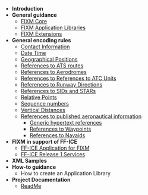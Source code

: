 - **Introduction**
- **General guidance**
  - [FIXM Core](general-guidance/Understanding-FIXM-Core.md)
  - [FIXM Application Libraries](general-guidance/Understanding-FIXM-Applications.md)
  - [FIXM Extensions](general-guidance/Understanding-FIXM-Extensions.md)
- **General encoding rules**
  - [Contact Information](general-encoding-rules/Encoding-Contact-Information.md)
  - [Date Time](general-encoding-rules/Encoding-Date-Time.md)
  - [Geographical Positions](general-encoding-rules/Encoding-Geographical-positions.md)
  - [References to ATS routes](general-encoding-rules/Encoding-references-to-(Enroute)-ATS-routes.md)
  - [References to Aerodromes](general-encoding-rules/Encoding-references-to-Aerodromes.md)
  - [References to References to ATC Units](general-encoding-rules/Encoding-references-to-References-to-(ATC)-Units.md)
  - [References to Runway Directions](general-encoding-rules/Encoding-references-to-Runway-Directions.md)
  - [References to SIDs and STARs](general-encoding-rules/Encoding-references-to-SIDs-and-STARs.md)
  - [Relative Points](general-encoding-rules/Encoding-Relative-Points.md)
  - [Sequence numbers](general-encoding-rules/Encoding-Sequence-numbers.md)
  - [Vertical Distances](general-encoding-rules/Encoding-Vertical-Distances.md)
  - [References to published aeronautical information](general-encoding-rules/References-to-published-aeronautical-information.md)
    - [Generic hypertext references](general-encoding-rules/Generic-hypertext-references.md)
    - [References to Waypoints](general-encoding-rules/Encoding-references-to-Waypoints.md)
    - [References to Navaids](general-encoding-rules/Encoding-references-to-Navaids.md)
- **FIXM in support of FF-ICE**
  - [FF-ICE Application for FIXM](understanding/Understanding-the-FFICE-Application-for-FIXM.md)
  - [FF-ICE Release 1 Services](understanding/The-FFICE-Release-1-Services.md)
- **XML Samples**
- **How-to guidance**
  - How to create an Application Library
- **Project Documentation**
  - [ReadMe](https://github.com/fgraciani/testingdocsify)
